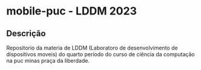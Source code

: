 # mobile-puc - LDDM 2023
## Descrição
Repositorio da materia de LDDM (Laboratoro de desenvolvimento de dispositivos moveis) do quarto período do curso de ciência da computação na puc minas praça da liberdade.
